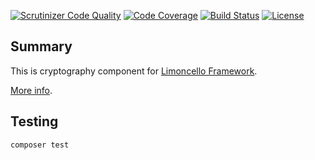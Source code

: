 [![Scrutinizer Code Quality](https://scrutinizer-ci.com/g/limoncello-php-dist/crypt/badges/quality-score.png?b=master)](https://scrutinizer-ci.com/g/limoncello-php-dist/crypt/?branch=master)
[![Code Coverage](https://scrutinizer-ci.com/g/limoncello-php-dist/crypt/badges/coverage.png?b=master)](https://scrutinizer-ci.com/g/limoncello-php-dist/crypt/?branch=master)
[![Build Status](https://travis-ci.org/limoncello-php-dist/crypt.svg?branch=master)](https://travis-ci.org/limoncello-php-dist/crypt)
[![License](https://img.shields.io/packagist/l/limoncello-php/crypt.svg)](https://packagist.org/packages/limoncello-php/crypt)

## Summary

This is cryptography component for [Limoncello Framework](https://github.com/limoncello-php/framework).

[More info](https://github.com/limoncello-php/framework).

## Testing

```bash
composer test
```
